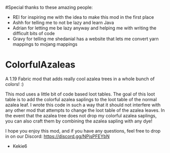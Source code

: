 #Special thanks to these amazing people:
- REI for inspiring me with the idea to make this mod in the first place
- Ashh for telling me to not be lazy and learn Java
- Adrian for letting me be lazy anyway and helping me with writing the difficult bits of code
- Gravy for telling me shedanial has a website that lets me convert yarn mappings to mojang mappings


# ColorfulAzaleas
A 1.19 Fabric mod that adds really cool azalea trees in a whole bunch of colors! :)

This mod uses a little bit of code based loot tables. The goal of this loot table is to add the colorful azalea saplings to the loot table of the normal azalea leaf.
I wrote this code in such a way that it should not interfere with any other mod that attempts to change the loot table of the azalea leaves.
In the event that the azalea tree does not drop my colorful azalea saplings, you can also craft them by combining the azalea sapling with any dye!

I hope you enjoy this mod, and if you have any questions, feel free to drop in on our Discord: https://discord.gg/NPjsPFEYbN
- Kekie6
